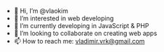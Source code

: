 - 👋 Hi, I’m @vlaokim
- 👀 I’m interested in web developing
- 🌱 I’m currently developing in JavaScript & PHP
- 💞️ I’m looking to collaborate on creating web apps
- 📫 How to reach me: vladimir.vrk@gmail.com
